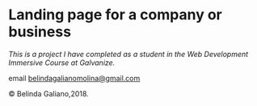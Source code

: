 # Landing page for a company or business

*This is a project I have completed as a student in the Web Development Immersive Course at Galvanize.*

email belindagalianomolina@gmail.com

© Belinda Galiano,2018.
